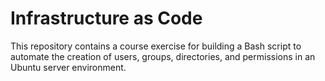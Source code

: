 # Infrastructure as Code

This repository contains a course exercise for building a Bash script to automate the creation of users, groups, directories, and permissions in an Ubuntu server environment.
